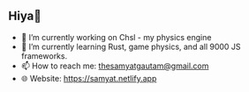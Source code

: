 ## Hiya👋

- 🔭 I’m currently working on Chsl - my physics engine
- 🌱 I’m currently learning Rust, game physics, and all 9000 JS frameworks.
- 📫 How to reach me: thesamyatgautam@gmail.com
- 🌐 Website: https://samyat.netlify.app
